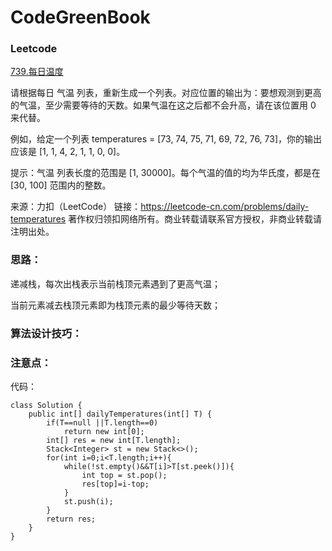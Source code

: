 # CodeGreenBook

### Leetcode

[739.每日温度](https://leetcode-cn.com/problems/daily-temperatures/)

请根据每日 气温 列表，重新生成一个列表。对应位置的输出为：要想观测到更高的气温，至少需要等待的天数。如果气温在这之后都不会升高，请在该位置用 0 来代替。

例如，给定一个列表 temperatures = [73, 74, 75, 71, 69, 72, 76, 73]，你的输出应该是 [1, 1, 4, 2, 1, 1, 0, 0]。

提示：气温 列表长度的范围是 [1, 30000]。每个气温的值的均为华氏度，都是在 [30, 100] 范围内的整数。

来源：力扣（LeetCode）
链接：https://leetcode-cn.com/problems/daily-temperatures
著作权归领扣网络所有。商业转载请联系官方授权，非商业转载请注明出处。

### 思路：

递减栈，每次出栈表示当前栈顶元素遇到了更高气温；

当前元素减去栈顶元素即为栈顶元素的最少等待天数；

### 算法设计技巧：



### 注意点：



代码：

```
class Solution {
    public int[] dailyTemperatures(int[] T) {
        if(T==null ||T.length==0)
            return new int[0];
        int[] res = new int[T.length];
        Stack<Integer> st = new Stack<>();
        for(int i=0;i<T.length;i++){
            while(!st.empty()&&T[i]>T[st.peek()]){
                int top = st.pop();
                res[top]=i-top;
            }
            st.push(i);
        }
        return res;
    }
}

```







